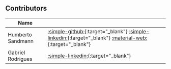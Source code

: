 ## Contributors

| Name | |
|-|-|
| Humberto Sandmann | [:simple-github:](https://github.com/hsandmann){:target="_blank"} [:simple-linkedin:](https://www.linkedin.com/in/hsandmann/){:target="_blank"} [:material-web:](https://hsandmann.github.io/){:target="_blank"} | 
| Gabriel Rodrigues| [:simple-linkedin:](https://www.linkedin.com/in/gabrodrigues/){:target="_blank"} | 
